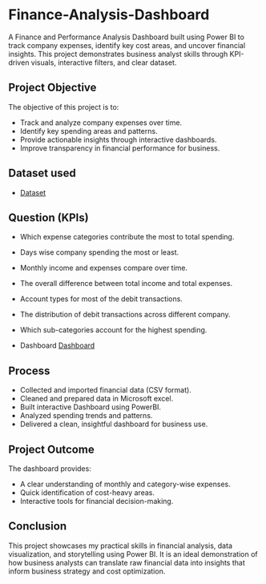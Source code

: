 # Finance-Analysis-Dashboard
A Finance and Performance Analysis Dashboard built using Power BI to track company expenses, identify key cost areas, and uncover financial insights. This project demonstrates business analyst skills through KPI-driven visuals, interactive filters, and clear dataset. 

## Project Objective
The objective of this project is to:
- Track and analyze company expenses over time.
- Identify key spending areas and patterns.
- Provide actionable insights through interactive dashboards.
- Improve transparency in financial performance for business.

## Dataset used
- <a href="https://github.com/Anish7000/Finance-Analysis-Dashboard/blob/main/Finance_Expenses.csv">Dataset</a>

## Question (KPIs)
- Which expense categories contribute the most to total spending.
- Days wise company spending the most or least.
- Monthly income and expenses compare over time.
- The overall difference between total income and total expenses.
- Account types for most of the debit transactions.
- The distribution of debit transactions across different company.
- Which sub-categories account for the highest spending. 

- Dashboard <a href="https://github.com/Anish7000/Finance-Analysis-Dashboard/blob/main/Finance%20Screenshot.png">Dashboard</a>

## Process
- Collected and imported financial data (CSV format).
- Cleaned and prepared data in Microsoft excel.
- Built interactive Dashboard using PowerBI.
- Analyzed spending trends and patterns.
- Delivered a clean, insightful dashboard for business use.

  
## Project Outcome
The dashboard provides:
- A clear understanding of monthly and category-wise expenses.
- Quick identification of cost-heavy areas.
- Interactive tools for financial decision-making.

## Conclusion

This project showcases my practical skills in financial analysis, data visualization, and storytelling using Power BI. It is an ideal demonstration of how business analysts can translate raw financial data into insights that inform business strategy and cost optimization.

